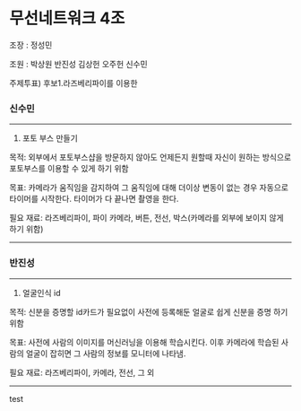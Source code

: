 # 무선네트워크 4조

조장 : 정성민 

조원 : 박상원 반진성 김상헌 오주헌 신수민

주제투표)
후보1.라즈베리파이를 이용한

### 신수민
***
1. 포토 부스 만들기
   
목적: 외부에서 포토부스샵을 방문하지 않아도 언제든지 원할때 자신이 원하는 방식으로 포토부스를 이용할 수 있게 하기 위함

목표: 카메라가 움직임을 감지하여 그 움직임에 대해 더이상 변동이 없는 경우
자동으로 타이머를 시작한다. 타이머가 다 끝나면 촬영을 한다.

필요 재료: 라즈베리파이, 파이 카메라, 버튼, 전선, 박스(카메라를 외부에 보이지 않게 하기 위함)
***

### 반진성
***
1. 얼굴인식 id
   
목적: 신분을 증명할 id카드가 필요없이 사전에 등록해둔 얼굴로 쉽게 신분을 증명 하기 위함

목표: 사전에 사람의 이미지를 머신러닝을 이용해 학습시킨다. 이후 카메라에 학습된 사람의 얼굴이 잡히면 그 사람의 정보를 모니터에 나타냄.

필요 재료: 라즈베리파이, 카메라, 전선, 그 외
***
 test
 
